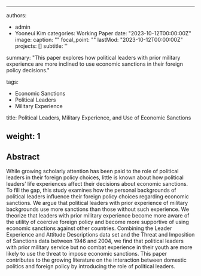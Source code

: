 
---
authors:
- admin
- Yooneui Kim
categories: Working Paper
date: "2023-10-12T00:00:00Z"
image:
  caption: ""
  focal_point: ""
lastMod: "2023-10-12T00:00:00Z"
projects: []
subtitle: ''  

summary: "This paper explores how political leaders with prior military experience are more inclined to use economic sanctions in their foreign policy decisions."

tags:
- Economic Sanctions
- Political Leaders
- Military Experience

title: Political Leaders, Military Experience, and Use of Economic Sanctions

weight: 1
---

## Abstract

While growing scholarly attention has been paid to the role of political leaders in their foreign policy choices, little is known about how political leaders’ life experiences affect their decisions about economic sanctions. To fill the gap, this study examines how the personal backgrounds of political leaders influence their foreign policy choices regarding economic sanctions. We argue that political leaders with prior experience of military backgrounds use more sanctions than those without such experience. We theorize that leaders with prior military experience become more aware of the utility of coercive foreign policy and become more supportive of using economic sanctions against other countries. Combining the Leader Experience and Attitude Descriptions data set and the Threat and Imposition of Sanctions data between 1946 and 2004, we find that political leaders with prior military service but no combat experience in their youth are more likely to use the threat to impose economic sanctions. This paper contributes to the growing literature on the interaction between domestic politics and foreign policy by introducing the role of political leaders.

